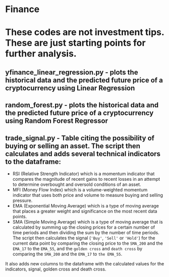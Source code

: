 # Finance

# These codes are not investment tips. These are just starting points for further analysis.

## yfinance_linear_regression.py  - plots the historical data and the predicted future price of a cryptocurrency using Linear Regression

## random_forest.py - plots the historical data and the predicted future price of a cryptocurrency using Random Forest Regressor

## trade_signal.py - Table citing the possibility of buying or selling an asset. The script then calculates and adds several technical indicators to the dataframe:

* RSI (Relative Strength Indicator) which is a momentum indicator that compares the magnitude of recent gains to recent losses in an attempt to determine overbought and oversold conditions of an asset.<br>
* MFI (Money Flow Index) which is a volume-weighted momentum indicator that uses both price and volume to measure buying and selling pressure.<br>
* EMA (Exponential Moving Average) which is a type of moving average that places a greater weight and significance on the most recent data points.<br>
* SMA (Simple Moving Average) which is a type of moving average that is calculated by summing up the closing prices for a certain number of time periods and then dividing the sum by the number of time periods.<br>
The script then calculates the signal (`'Buy'`, `'Sell'` or `'Hold'`) for the current data point by comparing the closing price to the `SMA_200` and the `EMA_17` to the `EMA_55`, and the `golden cross` and `death cross` by comparing the `SMA_200` and the `EMA_17` to `the EMA_55`.

It also adds new columns to the dataframe with the calculated values for the indicators, signal, golden cross and death cross.

